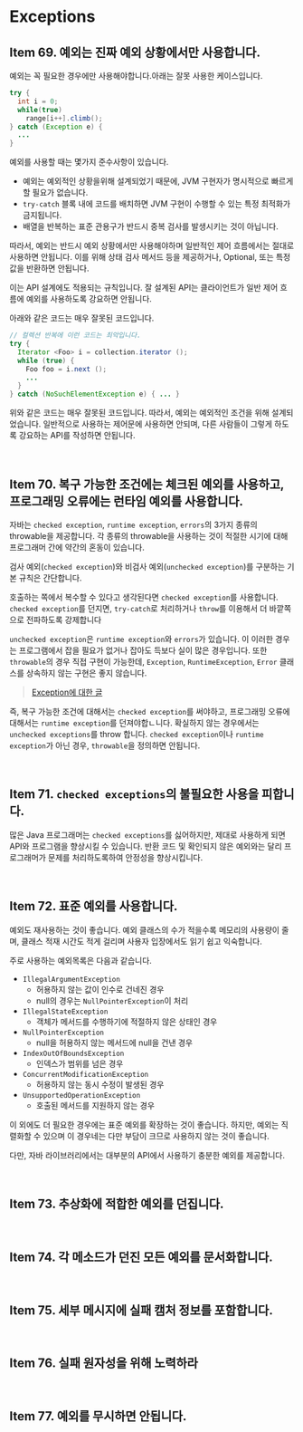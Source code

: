 # Exceptions

## Item 69. 예외는 진짜 예외 상황에서만 사용합니다.

예외는 꼭 필요한 경우에만 사용해야합니다.아래는 잘못 사용한 케이스입니다.

```java
try {
  int i = 0;
  while(true)
    range[i++].climb();
} catch (Exception e) {
  ...
}
```

예외를 사용할 때는 몇가지 준수사항이 있습니다.

- 예외는 예외적인 상황을위해 설계되었기 때문에, JVM 구현자가 명시적으로 빠르게 할 필요가 없습니다.
- `try-catch` 블록 내에 코드를 배치하면 JVM 구현이 수행할 수 있는 특정 최적화가 금지됩니다.
- 배열을 반복하는 표준 관용구가 반드시 중복 검사를 발생시키는 것이 아닙니다.

따라서, 예외는 반드시 예외 상황에서만 사용해야하며 일반적인 제어 흐름에서는 절대로 사용하면 안됩니다. 이를 위해 상태 검사 메서드 등을 제공하거나, Optional, 또는 특정 값을 반환하면 안됩니다.

이는 API 설계에도 적용되는 규칙입니다. 잘 설계된 API는 클라이언트가 일반 제어 흐름에 예외를 사용하도록 강요하면 안됩니다.

아래와 같은 코드는 매우 잘못된 코드입니다.

```java
// 컬렉션 반복에 이런 코드는 최악입니다.
try {
  Iterator <Foo> i = collection.iterator ();
  while (true) {
    Foo foo = i.next ();
    ...
  }
} catch (NoSuchElementException e) { ... }
```

위와 같은 코드는 매우 잘못된 코드입니다. 따라서, 예외는 예외적인 조건을 위해 설계되었습니다. 일반적으로 사용하는 제어문에 사용하면 안되며, 다른 사람들이 그렇게 하도록 강요하는 API를 작성하면 안됩니다.

<br/>

## Item 70. 복구 가능한 조건에는 체크된 예외를 사용하고, 프로그래밍 오류에는 런타임 예외를 사용합니다.

자바는 `checked exception`, `runtime exception`, `errors`의 3가지 종류의 throwable을 제공합니다. 각 종류의 throwable을 사용하는 것이 적절한 시기에 대해 프로그래머 간에 약간의 혼동이 있습니다.

검사 예외(`checked exception`)와 비검사 예외(`unchecked exception`)를 구분하는 기본 규칙은 간단합니다.

호출하는 쪽에서 복수할 수 있다고 생각된다면 `checked exception`를 사용합니다. `checked exception`를 던지면, `try-catch`로 처리하거나 `throw`를 이용해서 더 바깥쪽으로 전파하도록 강제합니다

`unchecked exception`은 `runtime exception`와 `errors`가 있습니다. 이 이러한 경우는 프로그램에서 잡을 필요가 없거나 잡아도 득보다 실이 많은 경우입니다. 또한 `throwable`의 경우 직접 구현이 가능한데, `Exception`, `RuntimeException`, `Error` 클래스를 상속하지 않는 구현은 좋지 않습니다.

> [Exception에 대한 글](https://madplay.github.io/post/java-checked-unchecked-exceptions)

즉, 복구 가능한 조건에 대해서는 `checked exception`를 써야하고, 프로그래밍 오류에 대해서는 `runtime exception`를 던져야합ㄴ니다. 확실하지 않는 경우에서는 `unchecked exceptions`를 throw 합니다. `checked exception`이나 `runtime exception`가 아닌 경우, `throwable`을 정의하면 안됩니다.

<br/>

## Item 71. `checked exceptions`의 불필요한 사용을 피합니다.

많은 Java 프로그래머는 `checked exceptions`를 싫어하지만, 제대로 사용하게 되면 API와 프로그램을 향상시킬 수 있습니다. 반환 코드 및 확인되지 않은 예외와는 달리 프로그래머가 문제를 처리하도록하여 안정성을 향상시킵니다.

<br/>

## Item 72. 표준 예외를 사용합니다.

예외도 재사용하는 것이 좋습니다. 예외 클래스의 수가 적을수록 메모리의 사용량이 줄며, 클래스 적재 시간도 적게 걸리며 사용자 입장에서도 읽기 쉽고 익숙합니다.

주로 사용하는 예외목록은 다음과 같습니다.

- `IllegalArgumentException`
  - 허용하지 않는 값이 인수로 건네진 경우
  - null의 경우는 `NullPointerException`이 처리
- `IllegalStateException`
  - 객체가 메서드를 수행하기에 적절하지 않은 상태인 경우
- `NullPointerException`
  - null을 허용하지 않는 메서드에 null을 건낸 경우
- `IndexOutOfBoundsException`
  - 인덱스가 범위를 넘은 경우
- `ConcurrentModificationException`
  - 허용하지 않는 동시 수정이 발생된 경우
- `UnsupportedOperationException`
  - 호출된 메서드를 지원하지 않는 경우

이 외에도 더 필요한 경우에는 표준 예외를 확장하는 것이 좋습니다. 하지만, 예외는 직렬화할 수 있으며 이 경우네는 다만 부담이 크므로 사용하지 않는 것이 좋습니다.

다만, 자바 라이브러리에서는 대부분의 API에서 사용하기 충분한 예외를 제공합니다.

<br/>

## Item 73. 추상화에 적합한 예외를 던집니다.

<br/>

## Item 74. 각 메소드가 던진 모든 예외를 문서화합니다.

<br/>

## Item 75. 세부 메시지에 실패 캠처 정보를 포함합니다.

<br/>

## Item 76. 실패 원자성을 위해 노력하라

<br/>

## Item 77. 예외를 무시하면 안됩니다.
